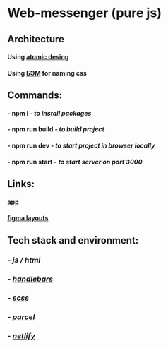 # Web-messenger (pure js)

## Architecture

#### Using [atomic desing](https://bradfrost.com/blog/post/atomic-web-design/)

#### Using [БЭМ](https://ru.bem.info/methodology/) for naming css

## Commands:

#### - **npm i** _- to install packages_

#### - **npm run build** _- to build project_

#### - **npm run dev** _- to start project in browser locally_

#### - **npm run start** _- to start server on port 3000_

## Links:

#### [app](https://deploy--bright-dango-b90d8e.netlify.app/)

#### [figma layouts](https://www.figma.com/file/jF5fFFzgGOxQeB4CmKWTiE/Chat_external_link?node-id=1-537&t=6B2xKKWBTIxve5xS-0)

## Tech stack and environment:

### - _js / html_

### - _[handlebars](https://handlebarsjs.com/)_

### - _[scss](https://sass-lang.com/)_

### - _[parcel](https://parceljs.org/)_

### - _[netlify](https://www.netlify.com/)_
